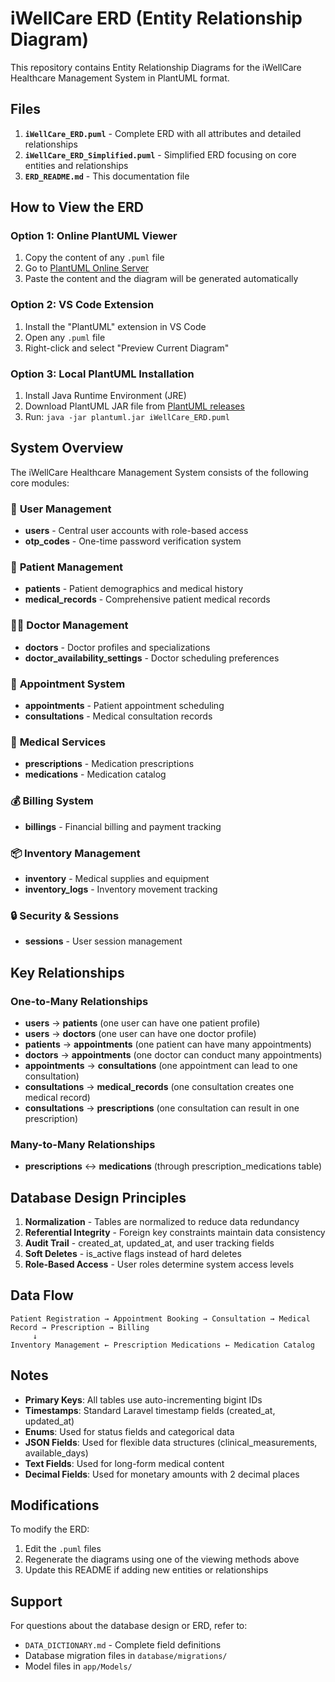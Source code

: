 # iWellCare ERD (Entity Relationship Diagram)

This repository contains Entity Relationship Diagrams for the iWellCare Healthcare Management System in PlantUML format.

## Files

1. **`iWellCare_ERD.puml`** - Complete ERD with all attributes and detailed relationships
2. **`iWellCare_ERD_Simplified.puml`** - Simplified ERD focusing on core entities and relationships
3. **`ERD_README.md`** - This documentation file

## How to View the ERD

### Option 1: Online PlantUML Viewer
1. Copy the content of any `.puml` file
2. Go to [PlantUML Online Server](http://www.plantuml.com/plantuml/uml/)
3. Paste the content and the diagram will be generated automatically

### Option 2: VS Code Extension
1. Install the "PlantUML" extension in VS Code
2. Open any `.puml` file
3. Right-click and select "Preview Current Diagram"

### Option 3: Local PlantUML Installation
1. Install Java Runtime Environment (JRE)
2. Download PlantUML JAR file from [PlantUML releases](https://github.com/plantuml/plantuml/releases)
3. Run: `java -jar plantuml.jar iWellCare_ERD.puml`

## System Overview

The iWellCare Healthcare Management System consists of the following core modules:

### 🔐 **User Management**
- **users** - Central user accounts with role-based access
- **otp_codes** - One-time password verification system

### 👥 **Patient Management**
- **patients** - Patient demographics and medical history
- **medical_records** - Comprehensive patient medical records

### 👨‍⚕️ **Doctor Management**
- **doctors** - Doctor profiles and specializations
- **doctor_availability_settings** - Doctor scheduling preferences

### 📅 **Appointment System**
- **appointments** - Patient appointment scheduling
- **consultations** - Medical consultation records

### 💊 **Medical Services**
- **prescriptions** - Medication prescriptions
- **medications** - Medication catalog

### 💰 **Billing System**
- **billings** - Financial billing and payment tracking

### 📦 **Inventory Management**
- **inventory** - Medical supplies and equipment
- **inventory_logs** - Inventory movement tracking

### 🔒 **Security & Sessions**
- **sessions** - User session management

## Key Relationships

### One-to-Many Relationships
- **users** → **patients** (one user can have one patient profile)
- **users** → **doctors** (one user can have one doctor profile)
- **patients** → **appointments** (one patient can have many appointments)
- **doctors** → **appointments** (one doctor can conduct many appointments)
- **appointments** → **consultations** (one appointment can lead to one consultation)
- **consultations** → **medical_records** (one consultation creates one medical record)
- **consultations** → **prescriptions** (one consultation can result in one prescription)

### Many-to-Many Relationships
- **prescriptions** ↔ **medications** (through prescription_medications table)

## Database Design Principles

1. **Normalization** - Tables are normalized to reduce data redundancy
2. **Referential Integrity** - Foreign key constraints maintain data consistency
3. **Audit Trail** - created_at, updated_at, and user tracking fields
4. **Soft Deletes** - is_active flags instead of hard deletes
5. **Role-Based Access** - User roles determine system access levels

## Data Flow

```
Patient Registration → Appointment Booking → Consultation → Medical Record → Prescription → Billing
     ↓
Inventory Management ← Prescription Medications ← Medication Catalog
```

## Notes

- **Primary Keys**: All tables use auto-incrementing bigint IDs
- **Timestamps**: Standard Laravel timestamp fields (created_at, updated_at)
- **Enums**: Used for status fields and categorical data
- **JSON Fields**: Used for flexible data structures (clinical_measurements, available_days)
- **Text Fields**: Used for long-form medical content
- **Decimal Fields**: Used for monetary amounts with 2 decimal places

## Modifications

To modify the ERD:
1. Edit the `.puml` files
2. Regenerate the diagrams using one of the viewing methods above
3. Update this README if adding new entities or relationships

## Support

For questions about the database design or ERD, refer to:
- `DATA_DICTIONARY.md` - Complete field definitions
- Database migration files in `database/migrations/`
- Model files in `app/Models/`
